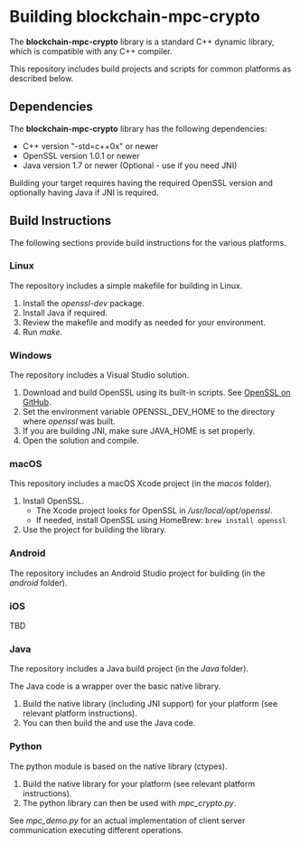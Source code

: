 # Building blockchain-mpc-crypto 

The **blockchain-mpc-crypto** library is a standard C++ dynamic library, which is compatible with any C++ compiler.

This repository includes build projects and scripts for common platforms as described below.

## Dependencies

The **blockchain-mpc-crypto** library has the following dependencies:

- C++ version "-std=c++0x" or newer
- OpenSSL version 1.0.1 or newer
- Java version 1.7 or newer (Optional - use if you need JNI)

Building your target requires having the required OpenSSL version and optionally having Java if JNI is required.

## Build Instructions

The following sections provide build instructions for the various platforms.

### Linux

The repository includes a simple makefile for building in Linux. 
1. Install the *openssl-dev* package.
1. Install Java if required.
1. Review the makefile and modify as needed for your environment.
1. Run *make*.

### Windows

The repository includes a Visual Studio solution.
1. Download and build OpenSSL using its built-in scripts. See [OpenSSL on GitHub](https://github.com/openssl/openssl).
1. Set the environment variable OPENSSL_DEV_HOME to the directory where *openssl* was built.
1. If you are building JNI, make sure JAVA_HOME is set properly.
1. Open the solution and compile.


### macOS

This repository includes a macOS Xcode project (in the *macos* folder).

1. Install OpenSSL.
    - The Xcode project looks for OpenSSL in */usr/local/opt/openssl*.
	- If needed, install OpenSSL using HomeBrew: `brew install openssl`
1. Use the project for building the library. 


### Android

The repository includes an Android Studio project for building (in the *android* folder).


### iOS

TBD

### Java

The repository includes a Java build project (in the *Java* folder).

The Java code is a wrapper over the basic native library.

1. Build the native library (including JNI support) for your platform (see relevant platform instructions). 
1. You can then build the and use the Java code.

### Python

The python module is based on the native library (ctypes).

1. Build the native library for your platform (see relevant platform instructions).
1. The python library can then be used with *mpc_crypto.py*.

See *mpc_demo.py* for an actual implementation of client server communication executing different operations. 
